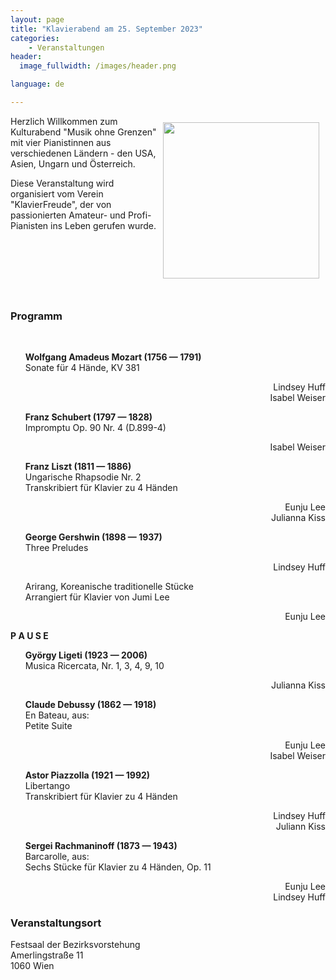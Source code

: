 ```yaml
---
layout: page
title: "Klavierabend am 25. September 2023"
categories:
    - Veranstaltungen
header:
  image_fullwidth: /images/header.png

language: de

---
```



<a href="/images/poster-2023-09-25.jpg"><img src="/images/poster-2023-09-25.jpg" style="float:right;" width="250px" hspace="10" vspace="10"></a>
Herzlich Willkommen zum Kulturabend "Musik ohne Grenzen" 
mit vier Pianistinnen aus verschiedenen Ländern - den USA, Asien, Ungarn und Österreich.

Diese Veranstaltung wird organisiert vom Verein "KlavierFreude", der von passionierten Amateur- und Profi-Pianisten 
ins Leben gerufen wurde. 

<!-- 
Pianistinnen:

* <a href="/members/lindsey_huff/">Lindsey Huff</a> (USA)
* Julianna Kiss (Ungarn)
* <a href="/members/eunju_lee/">Eunju Lee</a> (Korea)
* Isabel Weiser (Österreich)
-->

<div style="clear: both;">&nbsp;</div>




### Programm


<style type="text/css" rel="stylesheet">
.list li {
  display: flex;
  flex-wrap: wrap;
  margin-bottom: 1em;
}

.list li .left {
  flex: 2;
  text-align: left;
}

.list li .right {
  flex: 1;
  text-align: right;
}
</style>

&nbsp;

<ul class="list">

  <li>
    <div class="left"><b>Wolfgang Amadeus Mozart (1756 &mdash; 1791) </b><br>Sonate für 4 Hände, KV 381</div>
    <div class="right"></div>
  </li>
  <li>
    <div class="left"></div>
    <div class="right">Lindsey Huff<br>Isabel Weiser</div>
  </li>

  <li>
    <div class="left"><b>Franz Schubert (1797 &mdash; 1828)</b><br>Impromptu Op. 90 Nr. 4 (D.899-4)</div>
    <div class="right"></div>
  </li>
  <li>
    <div class="left"></div>
    <div class="right">Isabel Weiser</div>
  </li>
  
  <li>
    <div class="left"><b>Franz Liszt (1811 &mdash; 1886)</b><br>Ungarische Rhapsodie Nr. 2<br>Transkribiert für Klavier zu 4 Händen</div>
    <div class="right"></div>
  </li>
  <li>
    <div class="left"></div>
    <div class="right">Eunju Lee<br>Julianna Kiss</div>
  </li>
  
  <li>
    <div class="left"><b>George Gershwin (1898 &mdash; 1937)</b><br>Three Preludes</div>
    <div class="right"></div>
  </li>
  <li>
    <div class="left"></div>
    <div class="right">Lindsey Huff</div>
  </li>

  <li>
    <div class="left">Arirang, Koreanische traditionelle Stücke<br>Arrangiert für Klavier von Jumi Lee</div>
    <div class="right"></div>
  </li>
  <li>
    <div class="left"></div>
    <div class="right">Eunju Lee</div>
  </li>
  
</ul>

<p><b>P A U S E</b></p>

<ul class="list">

  
  <li>
    <div class="left"><b>György Ligeti (1923 &mdash; 2006)</b><br>Musica Ricercata, Nr. 1, 3, 4, 9, 10</div>
    <div class="right"></div>
  </li>
  <li>
    <div class="left"></div>
    <div class="right">Julianna Kiss</div>
  </li>

  <li>
    <div class="left"><b>Claude Debussy (1862 &mdash; 1918)</b><br>En Bateau, aus:<br>Petite Suite</div>
    <div class="right"></div>
  </li>
  <li>
    <div class="left"></div>
    <div class="right">Eunju Lee<br>Isabel Weiser</div>
  </li>

  <li>
    <div class="left"><b>Astor Piazzolla (1921 &mdash; 1992)</b><br>Libertango<br>Transkribiert für Klavier zu 4 Händen</div>
    <div class="right"></div>
  </li>
  <li>
    <div class="left"></div>
    <div class="right">Lindsey Huff<br>Juliann Kiss</div>
  </li>


  <li>
    <div class="left"><b>Sergei Rachmaninoff (1873 &mdash; 1943)</b><br>Barcarolle, aus:<br>Sechs Stücke für Klavier zu 4 Händen, Op. 11</div>
    <div class="right"></div>
  </li>
  <li>
    <div class="left"></div>
    <div class="right">Eunju Lee<br>Lindsey Huff</div>
  </li>

<!--
  <li>
    <div class="left"><b>Albert Lavinac</b><br>Galop-marche à huit mains</div>
    <div class="right"></div>
  </li>
  <li>
    <div class="left"></div>
    <div class="right">Lindsey Huff<br>Julianna Kiss<br>Eunju Lee<br>Isabel Weiser</div>
  </li>
-->
</ul>



### Veranstaltungsort

Festsaal der Bezirksvorstehung<br>
Amerlingstraße 11<br>
1060 Wien<br>


<script>
window.addEventListener('load', function(){
  const im = iframemanager();
  im.run({
    currLang: 'de',
    services : {
        googlemaps : {
            embedUrl: 'https://www.google.com/maps/embed?pb={data-id}',

            iframe: {
                allow : 'picture-in-picture; fullscreen;'
            },

            languages : {
                de : {
                    notice: 'Um die Karte von Google Maps anzuzeigen, bestätigen sie bitte die <a rel="noreferrer noopener" href="https://cloud.google.com/maps-platform/terms/?hl=de" target="_blank">Terms and Conditions</a> von Google Maps zur Kenntnis zu nehmen und zu akzeptieren.',
                    loadBtn: 'Karte anzeigen',
                    loadAllBtn: "Karte anzeigen und nicht mehr fragen"
                }
            }
        }
    }
  });
});  
</script>
<div
    data-service="googlemaps"
    data-id="!1m18!1m12!1m3!1d2659.4482749804133!2d11.644969316034478!3d48.19798087922823!2m3!1f0!2f0!3f0!3m2!1i1024!2i768!4f13.1!3m3!1m2!1s0x479e7499e2d4c67f%3A0x32f7f02c5e77043a!2sM%C3%BCnchner+Str.+123%2C+85774+Unterf%C3%B6hring%2C+Germany!5e0!3m2!1sen!2sin!4v1565347252768!5m2!1sen!2sin"
    data-autoscale
></div>
